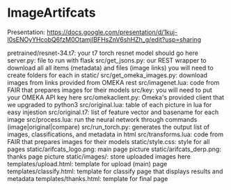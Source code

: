 # ImageArtifcats

Presentation: https://docs.google.com/presentation/d/1kuj-l0sENOyYHcobQ6fzM0OtamjIBFHsZnV6shHZh_g/edit?usp=sharing

pretrained/resnet-34.t7: your t7 torch resnet model should go here
server.py: file to run with flask
src/get_jsons.py:  our REST wrapper to download all all items (metadata) and files (image links) you will need to create folders for each in static/
src/get_omeka_images.py: download images from links provided from OMEKA rest
src/imagenet.lua: code from FAIR that prepares images for their models
src/key: you will need to put your OMEKA API key here
src/omekaclient.py: Omeka's provided client that we upgraded to python3
src/original.lua: table of each picture in lua for easy injestion
src/original.t7: list of feature vector and basename for each image
src/process.lua: run the neural network through commands (image|original|compare)
src/run_torch.py: generates the output list of images, classifications, and metadata in html
src/transforms.lua: code from FAIR that prepares images for their models
static/style.css: style for all pages
static/arifcats_logo.png: main page picture
static/arifcats_derp.png: thanks page picture
static/images/: store uploaded images here
templates/upload.html: template for upload (main) page
templates/classify.html: template for classify page that displays results and metadata
templates/thanks.html: template for final page
